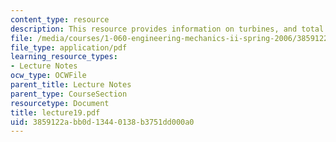 ```yaml
---
content_type: resource
description: This resource provides information on turbines, and total energy conservation.
file: /media/courses/1-060-engineering-mechanics-ii-spring-2006/3859122abb0d13440138b3751dd000a0_lecture19.pdf
file_type: application/pdf
learning_resource_types:
- Lecture Notes
ocw_type: OCWFile
parent_title: Lecture Notes
parent_type: CourseSection
resourcetype: Document
title: lecture19.pdf
uid: 3859122a-bb0d-1344-0138-b3751dd000a0
---
```

